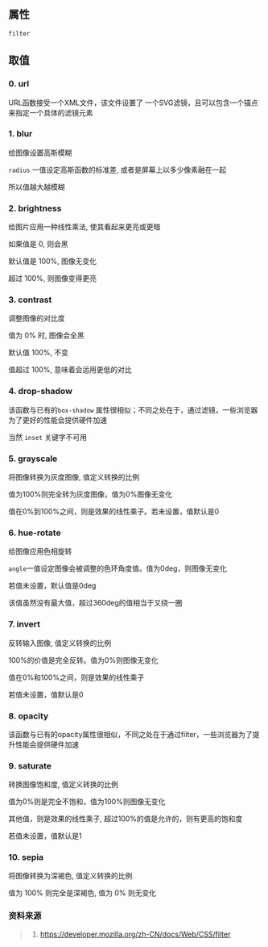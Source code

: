 ## 属性

`filter`

## 取值

### 0. url

URL函数接受一个XML文件，该文件设置了 一个SVG滤镜，且可以包含一个锚点来指定一个具体的滤镜元素

### 1. blur

给图像设置高斯模糊

`radius` 一值设定高斯函数的标准差, 或者是屏幕上以多少像素融在一起

所以值越大越模糊

### 2. brightness

给图片应用一种线性乘法, 使其看起来更亮或更暗

如果值是 0, 则会黑

默认值是 100%, 图像无变化

超过 100%, 则图像变得更亮

### 3. contrast

调整图像的对比度

值为 0% 时, 图像会全黑

默认值 100%, 不变

值超过 100%, 意味着会运用更低的对比

### 4. drop-shadow

该函数与已有的`box-shadow` 属性很相似；不同之处在于，通过滤镜，一些浏览器为了更好的性能会提供硬件加速

当然 `inset` 关键字不可用

### 5. grayscale

将图像转换为灰度图像, 值定义转换的比例

值为100%则完全转为灰度图像，值为0%图像无变化

值在0%到100%之间，则是效果的线性乘子。若未设置，值默认是0

### 6. hue-rotate

给图像应用色相旋转

`angle`一值设定图像会被调整的色环角度值。值为0deg，则图像无变化

若值未设置，默认值是0deg

该值虽然没有最大值，超过360deg的值相当于又绕一圈

### 7. invert

反转输入图像, 值定义转换的比例

100%的价值是完全反转。值为0%则图像无变化

值在0%和100%之间，则是效果的线性乘子

若值未设置，值默认是0

### 8. opacity

该函数与已有的opacity属性很相似，不同之处在于通过filter，一些浏览器为了提升性能会提供硬件加速

### 9. saturate

转换图像饱和度, 值定义转换的比例

值为0%则是完全不饱和，值为100%则图像无变化

其他值，则是效果的线性乘子, 超过100%的值是允许的，则有更高的饱和度

若值未设置，值默认是1

### 10. sepia

将图像转换为深褐色, 值定义转换的比例

值为 100% 则完全是深褐色, 值为 0% 则无变化

### 资料来源

> 1. https://developer.mozilla.org/zh-CN/docs/Web/CSS/filter